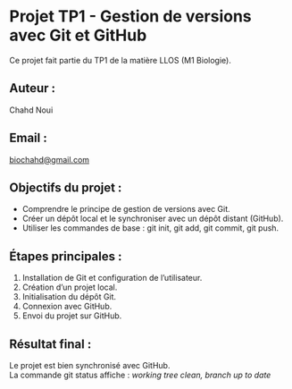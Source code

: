 # Projet TP1 - Gestion de versions avec Git et GitHub

Ce projet fait partie du TP1 de la matière LLOS (M1 Biologie).

## Auteur :
Chahd Noui
## Email :
biochahd@gmail.com
## Objectifs du projet :
- Comprendre le principe de gestion de versions avec Git.  
- Créer un dépôt local et le synchroniser avec un dépôt distant (GitHub).  
- Utiliser les commandes de base : git init, git add, git commit, git push.

## Étapes principales :
1. Installation de Git et configuration de l’utilisateur.  
2. Création d’un projet local.  
3. Initialisation du dépôt Git.  
4. Connexion avec GitHub.  
5. Envoi du projet sur GitHub.

## Résultat final :
Le projet est bien synchronisé avec GitHub.  
La commande git status affiche : *working tree clean, branch up to date*
